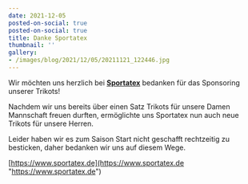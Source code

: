 ```yaml
---
date: 2021-12-05
posted-on-social: true
posted-on-social: true
title: Danke Sportatex
thumbnail: ''
gallery:
- /images/blog/2021/12/05/20211121_122446.jpg
---
```



Wir möchten uns herzlich bei [**Sportatex**]() bedanken für das Sponsoring unserer Trikots!

Nachdem wir uns bereits über einen Satz Trikots für unsere Damen Mannschaft freuen durften, ermöglichte uns Sportatex nun auch neue Trikots für unsere Herren.

Leider haben wir es zum Saison Start nicht geschafft rechtzeitig zu besticken, daher bedanken wir uns auf diesem Wege.

[https://www.sportatex.de](https://www.sportatex.de "https://www.sportatex.de")